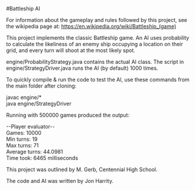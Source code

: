 #Battleship AI

For information about the gameplay and rules followed by this project, see the wikipedia page at:
https://en.wikipedia.org/wiki/Battleship_(game)

This project implements the classic Battleship game. An AI uses probability to calculate the likeliness of an enemy ship occupying a location on their grid, and every turn will shoot at the most likely spot. 

engine/ProbabilityStrategy.java contains the actual AI class. The script in engine/StrategyDriver.java runs the AI (by default) 1000 times. 

To quickly compile & run the code to test the AI, use these commands from the main folder after cloning: 

javac engine/*  
java engine/StrategyDriver


Running with 500000 games produced the output:

--Player evaluator--  
Games: 10000  
Min turns: 19  
Max turns: 71  
Average turns: 44.0981  
Time took: 6465 milliseconds  


This project was outlined by M. Gerb, Centennial High School.

The code and AI was written by Jon Harrity.

